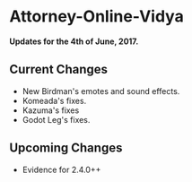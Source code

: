 # Attorney-Online-Vidya
__Updates for the 4th of June, 2017.__

## Current Changes
* New Birdman's emotes and sound effects.
* Komeada's fixes.  
* Kazuma's fixes  
* Godot Leg's fixes.

## Upcoming Changes
* Evidence for 2.4.0++
